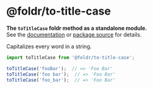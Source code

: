 # @foldr/to-title-case

**The `toTitleCase` foldr method as a standalone module.**    
See the [documentation](http://foldr.com/0.0.0/to-title-case) or [package source](https:/github.com/CloudVessel/foldr/blob/master/packages/categories/to-title-case/src/index.js) for details.

Capitalizes every word in a string.

```js
import toTitleCase from '@foldr/to-title-case';

toTitleCase('fooBar');  // => 'Foo Bar'
toTitleCase('foo bar');  // => 'Foo Bar'
toTitleCase('foo_bar');  // => 'Foo Bar'
```
